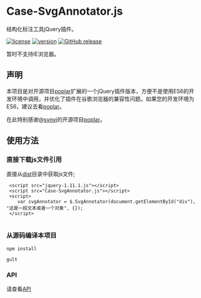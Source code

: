 # Case-SvgAnnotator.js

结构化标注工具jQuery插件。

[![license](https://img.shields.io/github/license/felixhpp/Case-SvgAnnotator.svg)](https://github.com/felixhpp/Case-SvgAnnotator/blob/master/LICENSE)
[![version](https://img.shields.io/badge/npm%20version-1.2.1-brightgreen.svg)](https://www.npmjs.com/package/case-annotator)
[![GitHub release](https://img.shields.io/github/release/felixhpp/Case-SvgAnnotator.svg)](https://github.com/felixhpp/Case-SvgAnnotator/releases)

暂时不支持IE浏览器。

## 声明

本项目是对开源项目[poplar](https://github.com/synyi/poplar)扩展的一个jQuery插件版本，方便不是使用ES6的开发环境中调用，并优化了插件在谷歌浏览器的兼容性问题。如果您的开发环境为ES6，建议去看[poplar](https://github.com/synyi/poplar)。

在此特别感谢@[synyi](https://github.com/synyi)的开源项目[poplar](https://github.com/synyi/poplar)。

## 使用方法

### 直接下载js文件引用

直接从[dist](https://github.com/felixhpp/Case-SvgAnnotator/tree/master/dist)目录中获取js文件;

```
 <script src="jquery-1.11.1.js"></script>
 <script src="Case-SvgAnnotator.js"></script>
 <script>
    var svgAnnotator = $.SvgAnnotator(document.getElementById("div"), "这是一段文本或者一个对象", {});
 </script>
 
```

### 从源码编译本项目

```
npm install

gult

```

### API
请查看[API](https://github.com/felixhpp/Case-SvgAnnotator/blob/master/doc/api.md)

